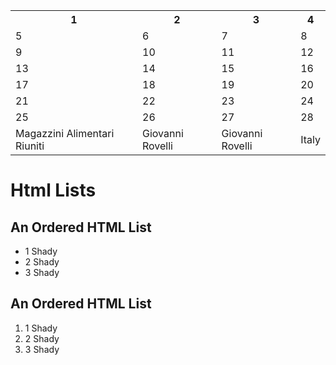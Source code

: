 <!DOCTYPE html>
<html>
<head>
</head>
<body>
<table>
  <tr>
    <th>1 </th>
    <th>2 </th>
    <th>3 </th>
    <th>4 </th>
  </tr>
  <tr>
    <td>5 </td>
    <td>6 </td>
    <td>7 </td>
    <td>8 </td>
  </tr>
  <tr>
    <td>9 </td>
    <td>10 </td>
    <td>11 </td>
    <td>12 </td>
  </tr>
  <tr>
    <td>13 </td>
    <td>14 </td>
    <td>15 </td>
    <td>16 </td>
  </tr>
  <tr>
    <td>17 </td>
    <td>18 </td>
    <td>19 </td>
    <td>20 </td>
  </tr>
  <tr>
    <td>21 </td>
    <td>22 </td>
    <td>23 </td>
    <td>24 </td>
  </tr>
  <tr>
    <td>25</td>
    <td>26 </td>
    <td>27 </td>
    <td>28 </td>
  </tr>
  <tr>
    <td>Magazzini Alimentari Riuniti</td>
    <td>Giovanni Rovelli</td>
    <td>Giovanni Rovelli</td>
    <td>Italy</td>
  </tr>
</table>

</body>
</html>
<h1>Html Lists </h1>
<!DOCTYPE html>
<html>
<body>

<h2>An Ordered HTML List</h2>

<ul>
  <li>1 Shady</li>
  <li>2 Shady</li>
  <li>3 Shady</li>
</ul>  

<h2>An Ordered HTML List</h2>

<ol>
  <li>1 Shady</li>
  <li>2 Shady</li>
  <li>3 Shady</li>
</ol> 

</body>
</html>


